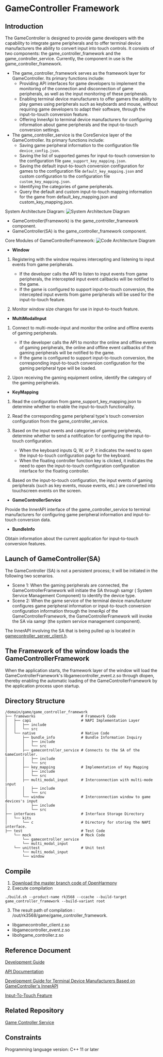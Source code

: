 # GameController Framework

## Introduction

The GameController is designed to provide game developers with the capability to integrate game peripherals and
to offer terminal device manufacturers the ability to convert input into touch controls.
It consists of two components: the game_controller_framework and the game_controller_service.
Currently, the component in use is the game_controller_framework.

- The game_controller_framework serves as the framework layer for GameController. Its primary functions include:
    - Providing API interfaces for game developers to implement the monitoring of the connection and disconnection
      of game peripherals, as well as the input monitoring of these peripherals.
    - Enabling terminal device manufacturers to offer gamers the ability to play games using peripherals such as
      keyboards and mouse, without requiring game developers to adapt their software, through the input-to-touch
      conversion feature.
    - Offering InnerApi to terminal device manufacturers for configuring information about
      game peripherals and the input-to-touch conversion settings.
- The game_controller_service is the CoreService layer of the GameController. Its primary functions include:
    - Saving game peripheral information to the configuration file `device_config.json`.
    - Saving the list of supported games for input-to-touch conversion to the configuration
      file `game_support_key_mapping.json`.
    - Saving the default input-to-touch conversion configuration for games to the configuration
      file `default_key_mapping.json` and custom configuration to the configuration file `custom_key_mapping.json`.
    - Identifying the categories of game peripherals.
    - Query the default and custom input-to-touch mapping information for the game from default_key_mapping.json and
      custom_key_mapping.json.

System Architecture Diagram:
![System Architecture Diagram](./figures/system_arch_en.PNG)

- GameController(Framework) is the game_controller_framework component.
- GameController(SA) is the game_controller_framework component.

Core Modules of GameControllerFramework:
![Code Architecture Diagram](./figures/code_arch.PNG)

- **Window**

1) Registering with the window requires intercepting and listening to input events from game peripherals.
    - If the developer calls the API to listen to input events from game peripherals,
      the intercepted input event callbacks will be notified to the game.
    - If the game is configured to support input-to-touch conversion, the intercepted input events from
      game peripherals will be used for the input-to-touch feature.

2) Monitor window size changes for use in input-to-touch feature.

- **MultiModalInput**

1) Connect to multi-mode-input and monitor the online and offline events of gaming peripherals.

    - If the developer calls the API to monitor the online and offline events of gaming peripherals, the online and
      offline event callbacks of the gaming peripherals will be notified to the game.
    - If the game is configured to support input-to-touch conversion, the corresponding input-to-touch conversion
      configuration for the gaming peripheral type will be loaded.

2) Upon receiving the gaming equipment online, identify the category of the gaming peripherals.

- **KeyMapping**

1) Read the configuration from game_support_key_mapping.json to determine whether to enable the input-to-touch
   functionality.
2) Read the corresponding game peripheral type's touch conversion configuration from the game_controller_service.
3) Based on the input events and categories of gaming peripherals, determine whether to send a notification for
   configuring the input-to-touch configuration.
    - When the keyboard inputs Q, W, or P, it indicates the need to open the input-to-touch configuration
      page for the keyboard.
    - When the floating controller function key is clicked, it indicates the need to open the input-to-touch
      configuration
      configuration interface for the floating controller.

4) Based on the input-to-touch configuration, the input events of gaming peripherals (such as key events, mouse events,
   etc.)
   are converted into touchscreen events on the screen.

- **GameControllerService**

Provide the InnerAPI interface of the game_controller_service to terminal manufacturers for configuring game peripheral
information and input-to-touch conversion data.

- **BundleInfo**

Obtain information about the current application for input-to-touch conversion features.

## Launch of GameController(SA)

The GameController (SA) is not a persistent process; it will be initiated in the following two scenarios.

- Scene 1: When the gaming peripherals are connected, the GameControllerFramework will initiate the SA through samgr (
  System Service Management Component) to identify the device type.
- Scene 2: When the game service of the terminal device manufacturer configures game peripheral information or
  input-to-touch conversion configuration information through the InnerApi of the GameControllerFramework, the
  GameControllerFramework will invoke the SA via samgr (the system service management component).

The InnerAPI involving the SA that is being pulled up is located
in [gamecontroller_server_client.h](https://gitcode.com/openharmony-sig/game_game_controller_framework/blob/master/frameworks/native/gamecontroller_service/include/gamecontroller_server_client.h).

## The Framework of the window loads the GameControllerFramework

When the application starts, the framework layer of the window will load the GameControllerFramework's
libgamecontroller_event.z.so through dlopen, thereby enabling the automatic loading of the GameControllerFramework by
the application process upon startup.

## Directory Structure

```
/domain/game/game_controller_framework
├── frameworks                     # Framework Code
│   ├── capi                       # NAPI Implementation Layer
│   │   ├── include
│   │   └── src
│   └── native                     # Native Code
│       ├── bundle_info            # Bundle Information Inquiry
│       │   ├── include
│       │   └── src
│       ├── gamecontroller_service # Connects to the SA of the GameController.
│       │   ├── include
│       │   └── src
│       ├── key_mapping            # Implementation of Key Mapping 
│       │   ├── include
│       │   └── src
│       ├── multi_modal_input      # Interconnection with multi-mode input 
│       │   ├── include
│       │   └── src
│       └── window                 # Interconnection window to game devices's input
│           ├── include
│           └── src  
├── interfaces                     # Interface Storage Directory 
│   └── kits                        
│       └── c                      # Directory for storing the NAPI interface.
├── test                           # Test Code
    └── mock                       # Mock Code
        └── gamecontroller_service
        └── multi_modal_input
    └── unittest                   # Unit test  
        └── multi_modal_input 
        └── window   
```

## Compile

1. [Download the master branch code of OpenHarmony](https://www.openharmony.cn/download/)
2. Execute compilation

```shell
./build.sh --product-name rk3568 --ccache --build-target game_controller_framework --build-variant root
```

3. The result path of compilation : /out/rk3568/game/game_controller_framework.

- libgamecontroller_client.z.so
- libgamecontroller_event.z.so
- libohgame_controller.z.so

## Reference Document

[Development Guide](https://gitcode.com/weixin_42784160/docs/blob/master/zh-cn/application-dev/game-controller/Readme-CN.md)

[API Documentation](https://gitcode.com/weixin_42784160/docs/blob/master/zh-cn/application-dev/reference/apis-game-controller-kit/Readme-CN.md)

[Development Guide for Terminal Device Manufacturers Based on GameController's InnerAPI](https://gitcode.com/openharmony-sig/game_game_controller_framework/wiki/Home.md)

[Input-To-Touch Feature](https://gitcode.com/openharmony-sig/game_game_controller_framework/wiki/Home.md)

## Related Repository

[Game Controller Service](https://gitcode.com/openharmony-sig/game_game_controller_service)

## Constraints

Programming language version: C++ 11 or later
